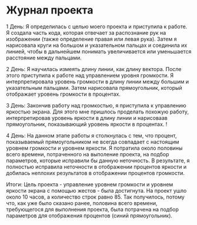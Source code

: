 # Журнал проекта

1 День:
Я определилась с целью моего проекта и приступила к работе. Я создала часть кода, 
которая отвечает за распознание рук на изображении (также определение правая или левая рука). 
Затем я нарисовала круги на большом и указательном пальцах и соединила их линией, чтобы в 
дальнейшем понимать увеличивается или уменьшается расстояние между пальцами.


2 День:
Я научилась измеять длину линии, как длину вектора. После этого приступила к работе над
управлением уровня громкости. Я интерпретировала уровень громкости в длину линии между 
большим и указательным пальцами. Затем нарисовала прямоугольник, который отображает уровень
громкости в процентах.


3 День:
Закончив работу над громкостью, я приступила к управлению яркостью экрана. Для этого мне 
пришлось проделать похожую работу, интерпретировав уровень яркости в длину линии и нарисоваав
прямоугольник, показывающий уровень яркости в процентах.
!


4 День:
На данном этапе работы я столкнулась с тем, что процент, показываемый прямоугольником не всегда
совпадает с настоящим уровнем громкости и уровнем яркости. Я потратила около половины всего времени, 
потраченного на выполение проекта, на подбор параметров, которые исправили бы данную неточность. 
В результате, я полностью исправила неточности в отображении процентов яркости и добилась неплохих
результатов в отображении процентов громкости.


Итоги:
Цель проекта - управление уровнем громкости и уровнем яркости экрана с помощью жестов - была достигнута.
На проект ушло около 10 часов, а количество строк равно 85. Так получилось, потому что, как уже было 
сказано ранее, половина всего времени, требующегося для выполнения проекта, была потрачена на подбор 
параметров для отображения процентов (синий прямоугольник).



